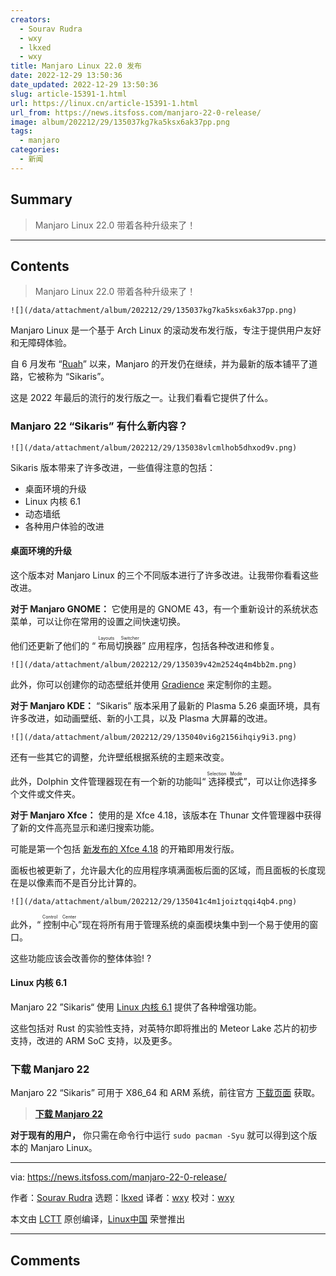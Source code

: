 ```yaml
---
creators:
  - Sourav Rudra
  - wxy
  - lkxed
  - wxy
title: Manjaro Linux 22.0 发布
date: 2022-12-29 13:50:36
date_updated: 2022-12-29 13:50:36
slug: article-15391-1.html
url: https://linux.cn/article-15391-1.html
url_from: https://news.itsfoss.com/manjaro-22-0-release/
image: album/202212/29/135037kg7ka5ksx6ak37pp.png
tags:
  - manjaro
categories:
  - 新闻
---
```


## Summary

> Manjaro Linux 22.0 带着各种升级来了！

***

<!-- more -->

## Contents

> 
> Manjaro Linux 22.0 带着各种升级来了！
> 
> 
> 

`![](/data/attachment/album/202212/29/135037kg7ka5ksx6ak37pp.png)`

Manjaro Linux 是一个基于 Arch Linux 的滚动发布发行版，专注于提供用户友好和无障碍体验。

自 6 月发布 “[Ruah](https://news.itsfoss.com/manjaro-21-3-0-release/)” 以来，Manjaro 的开发仍在继续，并为最新的版本铺平了道路，它被称为 “Sikaris”。

这是 2022 年最后的流行的发行版之一。让我们看看它提供了什么。

### Manjaro 22 “Sikaris” 有什么新内容？

`![](/data/attachment/album/202212/29/135038vlcmlhob5dhxod9v.png)`

Sikaris 版本带来了许多改进，一些值得注意的包括：

* 桌面环境的升级
* Linux 内核 6.1
* 动态墙纸
* 各种用户体验的改进

#### 桌面环境的升级

这个版本对 Manjaro Linux 的三个不同版本进行了许多改进。让我带你看看这些改进。

**对于 Manjaro GNOME：** 它使用是的 GNOME 43，有一个重新设计的系统状态菜单，可以让你在常用的设置之间快速切换。

他们还更新了他们的 “<ruby> 布局切换器 <rt>  Layouts Switcher </rt></ruby>” 应用程序，包括各种改进和修复。

`![](/data/attachment/album/202212/29/135039v42m2524q4m4bb2m.png)`

此外，你可以创建你的动态壁纸并使用 [Gradience](https://github.com/GradienceTeam/Gradience) 来定制你的主题。

**对于 Manjaro KDE：** “Sikaris” 版本采用了最新的 Plasma 5.26 桌面环境，具有许多改进，如动画壁纸、新的小工具，以及 Plasma 大屏幕的改进。

`![](/data/attachment/album/202212/29/135040vi6g2156ihqiy9i3.png)`

还有一些其它的调整，允许壁纸根据系统的主题来改变。

此外，Dolphin 文件管理器现在有一个新的功能叫“<ruby> 选择模式 <rt>  Selection Mode </rt></ruby>”，可以让你选择多个文件或文件夹。

**对于 Manjaro Xfce：** 使用的是 Xfce 4.18，该版本在 Thunar 文件管理器中获得了新的文件高亮显示和递归搜索功能。

可能是第一个包括 [新发布的 Xfce 4.18](https://news.itsfoss.com/xfce-4-18-release/) 的开箱即用发行版。

面板也被更新了，允许最大化的应用程序填满面板后面的区域，而且面板的长度现在是以像素而不是百分比计算的。

`![](/data/attachment/album/202212/29/135041c4m1joiztqqi4qb4.png)`

此外，“<ruby> 控制中心 <rt>  Control Center </rt></ruby>”现在将所有用于管理系统的桌面模块集中到一个易于使用的窗口。

这些功能应该会改善你的整体体验! ?

#### Linux 内核 6.1

Manjaro 22 ”Sikaris“ 使用 [Linux 内核 6.1](https://news.itsfoss.com/linux-kernel-6-1-release/) 提供了各种增强功能。

这些包括对 Rust 的实验性支持，对英特尔即将推出的 Meteor Lake 芯片的初步支持，改进的 ARM SoC 支持，以及更多。

### 下载 Manjaro 22

Manjaro 22 “Sikaris” 可用于 X86\_64 和 ARM 系统，前往官方 [下载页面](https://manjaro.org/download/) 获取。

> 
> **[下载 Manjaro 22](https://manjaro.org/download/)**
> 
> 
> 

**对于现有的用户，** 你只需在命令行中运行 `sudo pacman -Syu` 就可以得到这个版本的 Manjaro Linux。

---

via: <https://news.itsfoss.com/manjaro-22-0-release/>

作者：[Sourav Rudra](https://news.itsfoss.com/author/sourav/) 选题：[lkxed](https://github.com/lkxed) 译者：[wxy](https://github.com/wxy) 校对：[wxy](https://github.com/wxy)

本文由 [LCTT](https://github.com/LCTT/TranslateProject) 原创编译，[Linux中国](https://linux.cn/) 荣誉推出

***

## Comments
